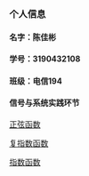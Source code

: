 ### 个人信息
#### 名字：陈佳彬
#### 学号：3190432108
#### 班级：电信194
#### 信号与系统实践环节
[正弦函数](https://github.com/plus-ice/plus-ice.github.io/blob/master/.vscode/222.py)

[复指数函数](https://github.com/plus-ice/plus-ice.github.io/blob/master/.vscode/111.py)

[指数函数](https://github.com/plus-ice/plus-ice.github.io/blob/master/.vscode/333.py)
